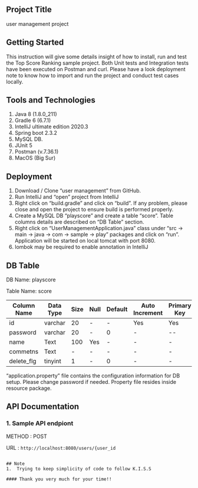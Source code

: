 ## Project Title

user management project

## Getting Started

This instruction will give some details insight of how to install, run and test the Top Score Ranking sample project. Both Unit tests and Integration tests have been executed on Postman and curl. Please have a look deployment note to know how to import and run the project and conduct test cases locally.

## Tools and Technologies

1.	Java 8 (1.8.0_211)
2.	Gradle 6 (6.7.1)
3.	IntelliJ ultimate edition 2020.3
4.	Spring  boot 2.3.2
5.	MySQL DB.
6.	JUnit 5 
7.	Postman (v.7.36.1)
8.	MacOS (Big Sur)

## Deployment

1.	Download / Clone “user management” from GitHub.
2.	Run IntelliJ and “open” project from IntelliJ
3.	Right click on “build.gradle” and click on “build”. If any problem, please close and open the project to ensure build is performed properly.
4.	Create a MySQL DB “playscore” and create a table “score”. Table columns details are described on “DB Table” section.
5.	Right click on “UserManagementApplication.java” class under “src -> main -> java -> com -> sample -> play” packages and click on “run”. Application will be started on local tomcat with port 8080.
8. lombok may be required to enable annotation in IntelliJ

## DB Table

DB Name: playscore

Table Name: score

| Column Name | Data Type | Size      | Null        |Default     | Auto Increment | Primary Key | Comments |
| ----------- | ----------| ----------| ----------- |----------- | -----------    | ----------- | -----------|
| id      | varchar       | 20      | -           |-           | Yes            | Yes         |  -          |
| password         | varchar       |    20     | -           |0           | -              | --          |   -         |
| name	        | Text   |100      | Yes         |-           | -              |-            | -           |
| commetns	| Text  |-        | -           |-            | -              |-            | CURRENT_DATETIME|
| delete_flg	| tinyint   |1        | -           |0| -              |-            |        -    | -             |

“application.property” file contains the configuration information for DB setup. Please change password if needed. Property file resides inside resource package.

## API Documentation

### 1.	Sample API endpiont

METHOD  :	POST

URL	    : `http://localhost:8080/users/{user_id`



```

## Note
1.	Trying to keep simplicity of code to follow K.I.S.S

#### Thank you very much for your time!!



